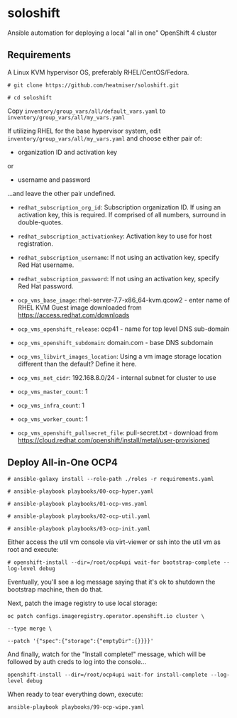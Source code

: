 # soloshift
Ansible automation for deploying a local "all in one" OpenShift 4 cluster

Requirements
------------

A Linux KVM hypervisor OS, preferably RHEL/CentOS/Fedora.

`# git clone https://github.com/heatmiser/soloshift.git`

`# cd soloshift`

Copy `inventory/group_vars/all/default_vars.yaml`
to `inventory/group_vars/all/my_vars.yaml`


If utilizing RHEL for the base hypervisor system, edit `inventory/group_vars/all/my_vars.yaml` and choose either pair of:

- organization ID and activation key
  
or

- username and password 

...and leave the other pair undefined.

* `redhat_subscription_org_id`: Subscription organization ID. If using an activation key, this is required. If comprised of all numbers, surround in double-quotes.
* `redhat_subscription_activationkey`: Activation key to use for host registration.


* `redhat_subscription_username`: If not using an activation key, specify Red Hat username. 
* `redhat_subscription_password`: If not using an activation key, specify Red Hat password.

* `ocp_vms_base_image`: rhel-server-7.7-x86_64-kvm.qcow2 - enter name of RHEL KVM Guest image downloaded from https://access.redhat.com/downloads
* `ocp_vms_openshift_release`: ocp41 - name for top level DNS sub-domain
* `ocp_vms_openshift_subdomain`: domain.com - base DNS subdomain
* `ocp_vms_libvirt_images_location`: Using a vm image storage location different than the default?  Define it here.
* `ocp_vms_net_cidr`: 192.168.8.0/24 - internal subnet for cluster to use
* `ocp_vms_master_count`: 1
* `ocp_vms_infra_count`: 1
* `ocp_vms_worker_count`: 1
* `ocp_vms_openshift_pullsecret_file`: pull-secret.txt - download from https://cloud.redhat.com/openshift/install/metal/user-provisioned

Deploy All-in-One OCP4
------------

`# ansible-galaxy install --role-path ./roles -r requirements.yaml`

`# ansible-playbook playbooks/00-ocp-hyper.yaml`

`# ansible-playbook playbooks/01-ocp-vms.yaml`

`# ansible-playbook playbooks/02-ocp-util.yaml`

`# ansible-playbook playbooks/03-ocp-init.yaml`

Either access the util vm console via virt-viewer or ssh into the util vm as root and execute:

`# openshift-install --dir=/root/ocp4upi wait-for bootstrap-complete --log-level debug`

Eventually, you'll see a log message saying that it's ok to shutdown the bootstrap machine, then do that.

Next, patch the image registry to use local storage:

`oc patch configs.imageregistry.operator.openshift.io cluster \`

`--type merge \`

`--patch '{"spec":{"storage":{"emptyDir":{}}}}'`

And finally, watch for the "Install complete!" message, which will be followed by auth creds to log into the console...

`openshift-install --dir=/root/ocp4upi wait-for install-complete --log-level debug`

When ready to tear everything down, execute:

`ansible-playbook playbooks/99-ocp-wipe.yaml`